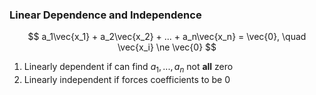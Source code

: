 ### Linear Dependence and Independence

$$
    a_1\vec{x_1} + a_2\vec{x_2} + ... + a_n\vec{x_n} = \vec{0}, \quad \vec{x_i} \ne \vec{0}
$$

1. Linearly dependent if can find $a_1,...,a_n$ not **all** zero
2. Linearly independent if forces coefficients to be $0$